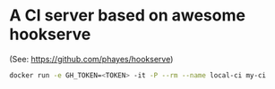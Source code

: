 # A CI server based on awesome hookserve
(See: https://github.com/phayes/hookserve)
```sh
docker run -e GH_TOKEN=<TOKEN> -it -P --rm --name local-ci my-ci
```


